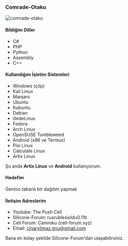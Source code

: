 ### Comrade-Otaku
<p align="left"> <img src="https://komarev.com/ghpvc/?username=comrade-otaku&label=Profile%20views&color=0e75b6&style=flat" alt="comrade-otaku" /> </p>

#### Bildiğim Diller
* C#
* PHP
* Python
* Assembly
* C++
#### Kullandığım İşletim Sistemleri
* Windows (çöp)
* Kali Linux
* Manjaro
* Ubuntu
* Kubuntu
* Debian
* illedeLinux
* Fedora
* Arch Linux
* OpenSUSE Tumbleweed
* Android (x86 ve Termux)
* Pisi Linux
* Calculate Linux
* Artix Linux

Şu anda **Artix Linux** ve **Android** kullanıyorum.
#### Hedefim
Gentoo tabanlı bir dağıtım yapmak
#### İletişim Adreslerim
* Youtube: The Push Cell
* Silicone-Forum: rusrublesioldu0.11tl
* Cell Forum: Camroku (cell-forum.xyz)
* Email: cinaryilmaz.gnu@gmail.com

Bana en kolay şekilde Silicone-Forum'dan ulaşabilirsiniz.
